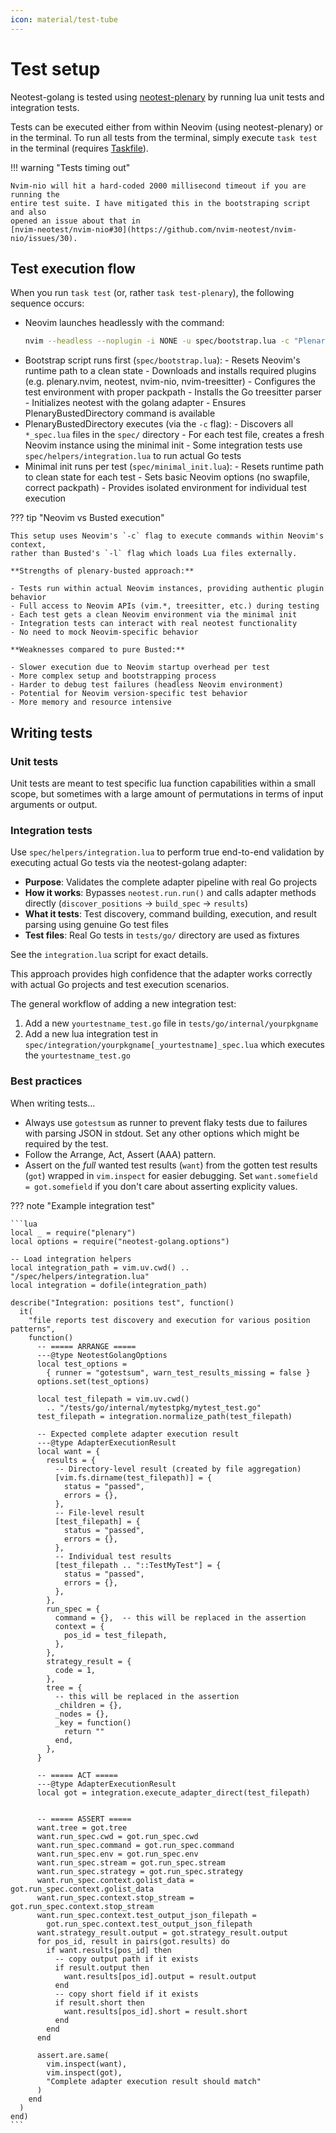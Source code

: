 ```yaml
---
icon: material/test-tube
---
```


# Test setup

Neotest-golang is tested using
[neotest-plenary](https://github.com/nvim-neotest/neotest-plenary) by running
lua unit tests and integration tests.

Tests can be executed either from within Neovim (using neotest-plenary) or in
the terminal. To run all tests from the terminal, simply execute `task test` in
the terminal (requires [Taskfile](https://github.com/go-task/task)).

!!! warning "Tests timing out"

    Nvim-nio will hit a hard-coded 2000 millisecond timeout if you are running the
    entire test suite. I have mitigated this in the bootstraping script and also
    opened an issue about that in
    [nvim-neotest/nvim-nio#30](https://github.com/nvim-neotest/nvim-nio/issues/30).

## Test execution flow

When you run `task test` (or, rather `task test-plenary`), the following
sequence occurs:

- Neovim launches headlessly with the command:
  ```sh
  nvim --headless --noplugin -i NONE -u spec/bootstrap.lua -c "PlenaryBustedDirectory spec/ { minimal_init = 'spec/minimal_init.lua', timeout = 500000 }"
  ```
- Bootstrap script runs first (`spec/bootstrap.lua`): - Resets Neovim's runtime
  path to a clean state - Downloads and installs required plugins (e.g.
  plenary.nvim, neotest, nvim-nio, nvim-treesitter) - Configures the test
  environment with proper packpath - Installs the Go treesitter parser -
  Initializes neotest with the golang adapter - Ensures PlenaryBustedDirectory
  command is available
- PlenaryBustedDirectory executes (via the `-c` flag): - Discovers all
  `*_spec.lua` files in the `spec/` directory - For each test file, creates a
  fresh Neovim instance using the minimal init - Some integration tests use
  `spec/helpers/integration.lua` to run actual Go tests
- Minimal init runs per test (`spec/minimal_init.lua`): - Resets runtime path to
  clean state for each test - Sets basic Neovim options (no swapfile, correct
  packpath) - Provides isolated environment for individual test execution

??? tip "Neovim vs Busted execution"

    This setup uses Neovim's `-c` flag to execute commands within Neovim's context,
    rather than Busted's `-l` flag which loads Lua files externally.

    **Strengths of plenary-busted approach:**

    - Tests run within actual Neovim instances, providing authentic plugin behavior
    - Full access to Neovim APIs (vim.*, treesitter, etc.) during testing
    - Each test gets a clean Neovim environment via the minimal init
    - Integration tests can interact with real neotest functionality
    - No need to mock Neovim-specific behavior

    **Weaknesses compared to pure Busted:**

    - Slower execution due to Neovim startup overhead per test
    - More complex setup and bootstrapping process
    - Harder to debug test failures (headless Neovim environment)
    - Potential for Neovim version-specific test behavior
    - More memory and resource intensive

## Writing tests

### Unit tests

Unit tests are meant to test specific lua function capabilities within a small
scope, but sometimes with a large amount of permutations in terms of input
arguments or output.

### Integration tests

Use `spec/helpers/integration.lua` to perform true end-to-end validation by
executing actual Go tests via the neotest-golang adapter:

- **Purpose**: Validates the complete adapter pipeline with real Go projects
- **How it works**: Bypasses `neotest.run.run()` and calls adapter methods
  directly (`discover_positions` → `build_spec` → `results`)
- **What it tests**: Test discovery, command building, execution, and result
  parsing using genuine Go test files
- **Test files**: Real Go tests in `tests/go/` directory are used as fixtures

See the `integration.lua` script for exact details.

This approach provides high confidence that the adapter works correctly with
actual Go projects and test execution scenarios.

The general workflow of adding a new integration test:

1. Add a new `yourtestname_test.go` file in `tests/go/internal/yourpkgname`
2. Add a new lua integration test in
   `spec/integration/yourpkgname[_yourtestname]_spec.lua` which executes the
   `yourtestname_test.go`

### Best practices

When writing tests...

- Always use `gotestsum` as runner to prevent flaky tests due to failures with
  parsing JSON in stdout. Set any other options which might be required by the
  test.
- Follow the Arrange, Act, Assert (AAA) pattern.
- Assert on the _full_ wanted test results (`want`) from the gotten test results
  (`got`) wrapped in `vim.inspect` for easier debugging. Set
  `want.somefield = got.somefield` if you don't care about asserting explicity
  values.

??? note "Example integration test"

    ```lua
    local _ = require("plenary")
    local options = require("neotest-golang.options")

    -- Load integration helpers
    local integration_path = vim.uv.cwd() .. "/spec/helpers/integration.lua"
    local integration = dofile(integration_path)

    describe("Integration: positions test", function()
      it(
        "file reports test discovery and execution for various position patterns",
        function()
          -- ===== ARRANGE =====
          ---@type NeotestGolangOptions
          local test_options =
            { runner = "gotestsum", warn_test_results_missing = false }
          options.set(test_options)

          local test_filepath = vim.uv.cwd()
            .. "/tests/go/internal/mytestpkg/mytest_test.go"
          test_filepath = integration.normalize_path(test_filepath)

          -- Expected complete adapter execution result
          ---@type AdapterExecutionResult
          local want = {
            results = {
              -- Directory-level result (created by file aggregation)
              [vim.fs.dirname(test_filepath)] = {
                status = "passed",
                errors = {},
              },
              -- File-level result
              [test_filepath] = {
                status = "passed",
                errors = {},
              },
              -- Individual test results
              [test_filepath .. "::TestMyTest"] = {
                status = "passed",
                errors = {},
              },
            },
            run_spec = {
              command = {},  -- this will be replaced in the assertion
              context = {
                pos_id = test_filepath,
              },
            },
            strategy_result = {
              code = 1,
            },
            tree = {
              -- this will be replaced in the assertion
              _children = {},
              _nodes = {},
              _key = function()
                return ""
              end,
            },
          }

          -- ===== ACT =====
          ---@type AdapterExecutionResult
          local got = integration.execute_adapter_direct(test_filepath)


          -- ===== ASSERT =====
          want.tree = got.tree
          want.run_spec.cwd = got.run_spec.cwd
          want.run_spec.command = got.run_spec.command
          want.run_spec.env = got.run_spec.env
          want.run_spec.stream = got.run_spec.stream
          want.run_spec.strategy = got.run_spec.strategy
          want.run_spec.context.golist_data = got.run_spec.context.golist_data
          want.run_spec.context.stop_stream = got.run_spec.context.stop_stream
          want.run_spec.context.test_output_json_filepath =
            got.run_spec.context.test_output_json_filepath
          want.strategy_result.output = got.strategy_result.output
          for pos_id, result in pairs(got.results) do
            if want.results[pos_id] then
              -- copy output path if it exists
              if result.output then
                want.results[pos_id].output = result.output
              end
              -- copy short field if it exists
              if result.short then
                want.results[pos_id].short = result.short
              end
            end
          end

          assert.are.same(
            vim.inspect(want),
            vim.inspect(got),
            "Complete adapter execution result should match"
          )
        end
      )
    end)
    ```
